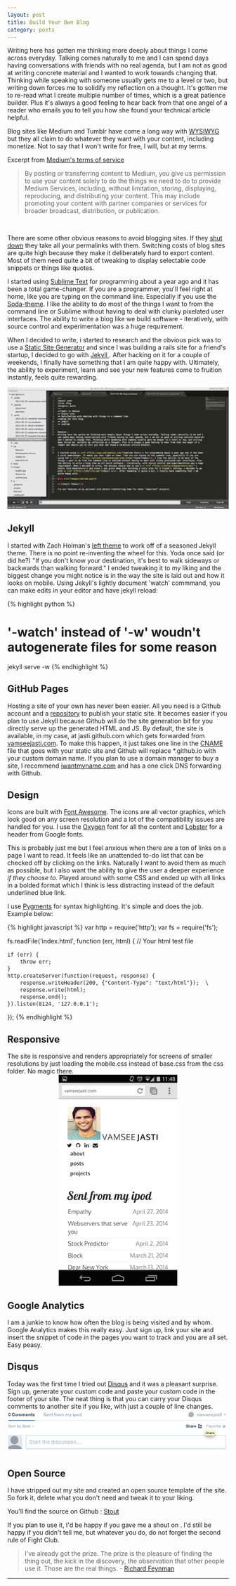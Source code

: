 ```yaml
---
layout: post
title: Build Your Own Blog
category: posts
---
```


Writing here has gotten me thinking more deeply about things I come across everyday. Talking comes naturally to me and I can spend days having conversations with friends with no real agenda, but I am not as good at writing concrete material and I wanted to work towards changing that. Thinking while speaking with someone usually gets me to a level or two, but writing down forces me to solidify my reflection on a thought. It's gotten me to re-read what I create multiple number of times, which is a great patience builder. Plus it's always a good feeling to hear back from that one angel of a reader who emails you to tell you how she found your technical article helpful.

Blog sites like Medium and Tumblr have come a long way with <a href ="http://en.wikipedia.org/wiki/WYSIWYG">WYSIWYG</a> but they all claim to do whatever they want with your content, including monetize. Not to say that I won't write for free, I will, but at my terms.

Excerpt from <a href ="https://medium.com/p/9db0094a1e0f">Medium's terms of service</a> 
<blockquote>
By posting or transferring content to Medium, you give us permission to use your content solely to do the things we need to do to provide Medium Services, including, without limitation, storing, displaying, reproducing, and distributing your content. This may include promoting your content with partner companies or services for broader broadcast, distribution, or publication.
</blockquote>
<br>
 
There are some other obvious reasons to avoid blogging sites. If they <a href ="http://en.wikipedia.org/wiki/Posterous#Shutting_down_Posterous_and_building_PostHaven">shut down</a> they take all your permalinks with them. Switching costs of blog sites are quite high because they make it deliberately hard to export content. Most of them need quite a bit of tweaking to display selectable code snippets or things like quotes.

I started using <a href ="http://www.sublimetext.com/">Sublime Text</a> for programming about a year ago and it has been a total game-changer. If you are a programmer, you'll feel right at home, like you are typing on the command line. Especially if you use the <a href = "https://github.com/buymeasoda/soda-theme/">Soda-theme</a>. I like the ability to do most of the things I want to from the command line or Sublime without having to deal with clunky pixelated user interfaces. The ability to write a blog like we build software - iteratively, with source control and experimentation was a huge requirement.

When I decided to write, i started to research and the obvious pick was to use a <a href ="http://staticsitegenerators.net/" >Static Site Generator</a> and since I was building a rails site for a friend's startup, I decided to go with <a href ="http://jekyllrb.com/">Jekyll </a>. After hacking on it for a couple of weekends, I finally have something that I am quite happy with.
Ultimately, the ability to experiment, learn and see your new features come to fruition instantly, feels quite rewarding. 

<img src="/images/blog/sublime.png"/>


<h2>Jekyll</h2>
I started with Zach Holman's <a href ="https://github.com/holman/left">left theme</a> to work off of a seasoned Jekyll theme. There is no point re-inventing the wheel for this. Yoda once said (or did he?) "If you don't know your destination, it's best to walk sideways or backwards than walking forward." I ended tweaking it to my liking and the biggest change you might notice is in the way the site is laid out and how it looks on mobile.
Using Jekyll's lightly document 'watch' commmand, you can make edits in your editor and have jekyll reload:

{% highlight python %}
# '-watch' instead of '-w' woudn't autogenerate files for some reason
jekyll serve -w
{% endhighlight %}


<h2>GitHub Pages</h2>
Hosting a site of your own has never been easier. All you need is a Github account and a <a href ="https://github.com/jasti/jasti.github.io"> repository</a> to publish your static site. It becomes easier if you plan to use Jekyll because Github will do the site generation bit for you directly serve up the generated HTML and JS.
By default, the site is available, in my case, at jasti.github.com which gets forwarded from <a href ="http://vamseejasti.com">vamseejasti.com</a>. To make this happen, it just takes one line in the  <a href ="http://en.wikipedia.org/wiki/CNAME_record">CNAME</a> file that goes with your static site and Github will replace *.github.io with your custom domain name.
If you plan to use a domain manager to buy a site, I recommend <a href ="https://iwantmyname.com/">iwantmyname.com</a> and has a one click DNS forwarding with Github. 

<h2>Design</h2>
Icons are built with <a href ="http://fortawesome.github.io/Font-Awesome/">Font Awesome</a>. The icons are all vector graphics, which look good on any screen resolution and a lot of the compatibility issues are handled for you.
I use the <a href ="https://www.google.com/fonts/specimen/Oxygen">Oxygen</a> font for all the content and <a href ="http://www.google.com/fonts/specimen/Lobster">Lobster</a> for a header from Google fonts.

This is probably just me but I feel anxious when there are a ton of links on a page I want to read. It feels like an unattended to-do list that can be checked off by clicking on the links. Naturally I want to avoid them as much as possible, but I also want the ability to give the user a deeper experience <i>if they choose to</i>. Played around with some CSS and ended up with all links in a bolded format which I think is less distracting instead of the default underlined blue link. 

I use <a href ="http://pygments.org/">Pygments</a> for syntax highlighting. It's simple and does the job. Example below:

{% highlight javascript %}
var http = require('http');
var fs = require('fs');

fs.readFile('index.html', function (err, html) {   // Your html test file


    if (err) {
        throw err;
    }
    http.createServer(function(request, response) {
        response.writeHeader(200, {"Content-Type": "text/html"});  \
        response.write(html); 
        response.end();
    }).listen(8124, '127.0.0.1');
});
{% endhighlight %}

<h2>Responsive</h2>
The site is responsive and renders appropriately for screens of smaller resolutions by just loading the mobile.css instead of base.css from the css folder. No magic there.
<center>
<img src="/images/blog/mobile.png"/>
</center>

<h2>Google Analytics</h2>
I am a junkie to know how often the blog is being visited and by whom. Google Analytics makes this really easy. Just sign up, link your site and insert the snippet of code in the pages you want to track and you are all set. Easy peasy.

<h2>Disqus</h2>
Today was the first time I tried out  <a href ="http://disqus.com/">Disqus</a> and it was a pleasant surprise. Sign up, generate your custom code and paste your custom code in the footer of your site. The neat thing is that you can carry your Disqus comments to another site if you like, with just a couple of line changes. 

<img src="/images/blog/disqus.png"/>

<h2>Open Source</h2>
I have stripped out my site and created an open source template of the site. So fork it, delete what you don't need and tweak it to your liking. 

You'll find the source on Github : <a href ="https://github.com/jasti/stout">Stout</a>

If you plan to use it, I'd be happy if you gave me a shout on <a href="https://twitter.com/vamseejasti" target="_blank"><i class="icon icon-twitter"></i></a>. I'd still be happy if you didn't tell me, but whatever you do, do not forget the second rule of Fight Club.

<blockquote>
I've already got the prize. The prize is the pleasure of finding the thing out, the kick in the discovery, the observation that other people use it. Those are the real things. - <a href ="https://www.youtube.com/watch?v=Bgaw9qe7DEE#t=1466">Richard Feynman</a>
</blockquote>

---
